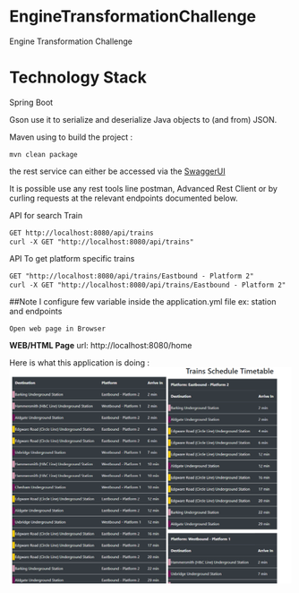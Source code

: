# EngineTransformationChallenge

Engine Transformation Challenge

# Technology Stack

Spring Boot 

Gson use it to serialize and deserialize Java objects to (and from) JSON.

Maven using to build the project :
```$xslt
mvn clean package
```
the rest service can either be accessed via the [SwaggerUI](http://localhost:8080/swagger-ui.html)

It is possible use any rest tools line postman, Advanced Rest Client or by curling requests at the relevant endpoints documented below.

API for search Train
```
GET http://localhost:8080/api/trains 
curl -X GET "http://localhost:8080/api/trains"

```
API To get platform specific trains
```
GET "http://localhost:8080/api/trains/Eastbound - Platform 2"
curl -X GET "http://localhost:8080/api/trains/Eastbound - Platform 2"
```

##Note
I configure few variable inside the application.yml file
ex: station and endpoints

```
Open web page in Browser
```
**WEB/HTML Page**
url: http://localhost:8080/home


Here is what this application is doing :
![website image][]

[website image]: /src/main/resources/image/immagine.png "Screenshot 1"

